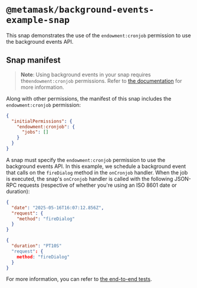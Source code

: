 # `@metamask/background-events-example-snap`

This snap demonstrates the use of the `endowment:cronjob` permission to use the background events API.

## Snap manifest

> **Note**: Using background events in your snap requires the`endowment:cronjob`
> permissions. Refer to [the documentation](https://docs.metamask.io/snaps/reference/permissions/#endowmentcronjob)
> for more information.

Along with other permissions, the manifest of this snap includes the
`endowment:cronjob` permission:

```json
{
  "initialPermissions": {
    "endowment:cronjob": {
      "jobs": []
    }
  }
}
```

A snap must specify the `endowment:cronjob` permission to use the background events API. In this example, we schedule a background event that calls on the `fireDialog` method in the `onCronjob` handler. When the job is executed, the snap's `onCronjob` handler is called with the following JSON-RPC requests (respective of whether you're using an ISO 8601 date or duration):

```json
{
  "date": "2025-05-16T16:07:12.856Z",
  "request": {
    "method": "fireDialog"
  }
}
```

```json
{
  "duration": "PT10S"
  "request": {
    method: "fireDialog"
  }
}
```

For more information, you can refer to
[the end-to-end tests](./src/index.test.tsx).
